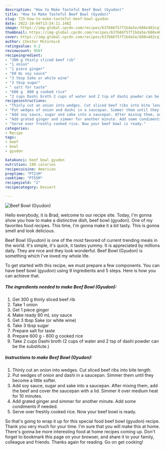 ```yaml
---
description: "How to Make Tasteful Beef Bowl (Gyudon)"
title: "How to Make Tasteful Beef Bowl (Gyudon)"
slug: 725-how-to-make-tasteful-beef-bowl-gyudon
date: 2022-10-04T13:54:11.148Z
image: https://img-global.cpcdn.com/recipes/637b66f57f1bda5e/680x482cq70/beef-bowl-gyudon-recipe-main-photo.jpg
thumbnail: https://img-global.cpcdn.com/recipes/637b66f57f1bda5e/680x482cq70/beef-bowl-gyudon-recipe-main-photo.jpg
cover: https://img-global.cpcdn.com/recipes/637b66f57f1bda5e/680x482cq70/beef-bowl-gyudon-recipe-main-photo.jpg
author: Chester McCormick
ratingvalue: 4.2
reviewcount: 9567
recipeingredient:
- "300 g thinly sliced beef rib"
- "1 onion"
- "1 piece ginger"
- "60 mL soy sauce"
- "3 tbsp Sake or white wine"
- "3 tbsp sugar"
- " salt for taste"
- "600 g  800 g cooked rice"
- "2 cups Dashi broth 2 cups of water and 2 tsp of dashi powder can be the substitute"
recipeinstructions:
- "Thinly cut an onion into wedges. Cut sliced beef ribs into bite length."
- "Put wedges of onion and dashi in a saucepan. Simmer them until they become a little softer."
- "Add soy sauce, sugar and sake into a saucepan. After mixing them, add the beef and cover the saucepan with a lid. Simmer it over medium heat for 10 minutes."
- "Add grated ginger and simmer for another minute. Add some condiments if needed."
- "Serve over freshly cooked rice. Now your beef bowl is ready."
categories:
- Recipe
tags:
- beef
- bowl
- gyudon

katakunci: beef bowl gyudon 
nutrition: 189 calories
recipecuisine: American
preptime: "PT21M"
cooktime: "PT55M"
recipeyield: "2"
recipecategory: Dessert

---
```



![Beef Bowl (Gyudon)](https://img-global.cpcdn.com/recipes/637b66f57f1bda5e/680x482cq70/beef-bowl-gyudon-recipe-main-photo.jpg)

Hello everybody, it is Brad, welcome to our recipe site. Today, I'm gonna show you how to make a distinctive dish, beef bowl (gyudon). One of my favorites food recipes. This time, I'm gonna make it a bit tasty. This is gonna smell and look delicious.



Beef Bowl (Gyudon) is one of the most favored of current trending meals in the world. It's simple, it's quick, it tastes yummy. It is appreciated by millions daily. They are nice and they look wonderful. Beef Bowl (Gyudon) is something which I've loved my whole life.


To get started with this recipe, we must prepare a few components. You can have beef bowl (gyudon) using 9 ingredients and 5 steps. Here is how you can achieve that.

<!--inarticleads1-->

##### The ingredients needed to make Beef Bowl (Gyudon):

1. Get 300 g thinly sliced beef rib
1. Take 1 onion
1. Get 1 piece ginger
1. Make ready 60 mL soy sauce
1. Get 3 tbsp Sake (or white wine)
1. Take 3 tbsp sugar
1. Prepare  salt for taste
1. Prepare 600 g - 800 g cooked rice
1. Take 2 cups Dashi broth (2 cups of water and 2 tsp of dashi powder can be the substitute.)




<!--inarticleads2-->

##### Instructions to make Beef Bowl (Gyudon):

1. Thinly cut an onion into wedges. Cut sliced beef ribs into bite length.
1. Put wedges of onion and dashi in a saucepan. Simmer them until they become a little softer.
1. Add soy sauce, sugar and sake into a saucepan. After mixing them, add the beef and cover the saucepan with a lid. Simmer it over medium heat for 10 minutes.
1. Add grated ginger and simmer for another minute. Add some condiments if needed.
1. Serve over freshly cooked rice. Now your beef bowl is ready.




So that's going to wrap it up for this special food beef bowl (gyudon) recipe. Thank you very much for your time. I'm sure that you will make this at home. There's gonna be more interesting food at home recipes coming up. Don't forget to bookmark this page on your browser, and share it to your family, colleague and friends. Thanks again for reading. Go on get cooking!
